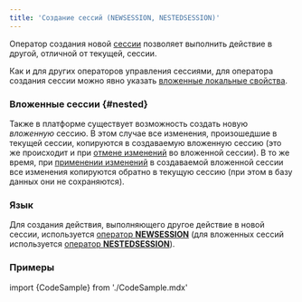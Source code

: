```yaml
---
title: 'Создание сессий (NEWSESSION, NESTEDSESSION)'
---
```


Оператор создания новой [сессии](Сессии_изменений.md) позволяет выполнить действие в другой, отличной от текущей, сессии. 

Как и для других операторов управления сессиями, для оператора создания сессии можно явно указать [вложенные локальные свойства](Управление_сессиями.md#nested).

### Вложенные сессии {#nested}

Также в платформе существует возможность создать новую *вложенную* сессию. В этом случае все изменения, произошедшие в текущей сессии, копируются в создаваемую вложенную сессию (это же происходит и при [отмене изменений](Отмена_изменений_CANCEL.md) во вложенной сессии). В то же время, при [применении изменений](Применение_изменений_APPLY.md) в создаваемой вложенной сессии все изменения копируются обратно в текущую сессию (при этом в базу данных они не сохраняются). 

### Язык

Для создания действия, выполняющего другое действие в новой сессии, используется [оператор **NEWSESSION**](Оператор_NEWSESSION.md) (для вложенных сессий используется [оператор **NESTEDSESSION**](Оператор_NESTEDSESSION.md)).

### Примеры

import {CodeSample} from './CodeSample.mdx'

<CodeSample url="https://ru-documentation.lsfusion.org/sample?file=ActionSample&block=newsession"/>


<CodeSample url="https://ru-documentation.lsfusion.org/sample?file=ActionSample&block=nestedsession"/>
